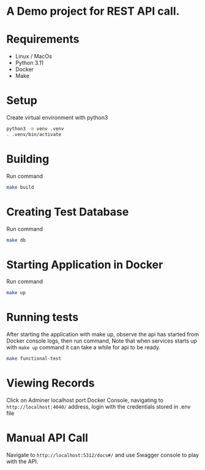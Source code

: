 # A Demo project for REST API call.

# Requirements
- Linux / MacOs
- Python 3.11
- Docker
- Make

# Setup
Create virtual environment with python3
```bash
python3 -m venv .venv
. .venv/bin/activate
```

# Building
Run command 
```bash
make build
```

# Creating Test Database
Run command 
```bash
make db
```


# Starting Application in Docker
Run command 
```bash
make up
```


# Running tests
After starting the application with make up, observe the api has started from Docker console logs, then run command,
Note that when services starts up with `make up` command it can take a while for api to be ready.
```bash
make functional-test
```

# Viewing Records
Click on Adminer localhost port Docker Console, navigating to `http://localhost:4040/` address, login with the credentials stored in .env file

# Manual API Call
Navigate to `http://localhost:5312/docs#/` and use Swagger console to play with the API.